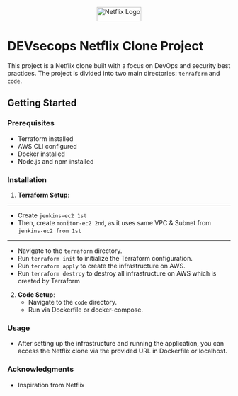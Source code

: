 <div align="center">
  <br>
  <a href="http://netflix-clone-with-tmdb-using-react-mui.vercel.app/">
    <img src="https://upload.wikimedia.org/wikipedia/commons/0/08/Netflix_2015_logo.svg" alt="Netflix Logo" width="100" height="32">
  </a>
</div>


# DEVsecops Netflix Clone Project

This project is a Netflix clone built with a focus on DevOps and security best practices. The project is divided into two main directories: `terraform` and `code`.

## Getting Started

### Prerequisites

- Terraform installed
- AWS CLI configured
- Docker installed
- Node.js and npm installed

### Installation

1. **Terraform Setup**:
---
- Create `jenkins-ec2 1st`
- Then, create `monitor-ec2 2nd`, as it uses same VPC & Subnet from `jenkins-ec2 from 1st`
---
   - Navigate to the `terraform` directory.
   - Run `terraform init` to initialize the Terraform configuration.
   - Run `terraform apply` to create the infrastructure on AWS.
   - Run `terraform destroy` to destroy all infrastructure on AWS which is created by Terraform

2. **Code Setup**:
   - Navigate to the `code` directory.
   - Run via Dockerfile or docker-compose.

### Usage

- After setting up the infrastructure and running the application, you can access the Netflix clone via the provided URL in Dockerfile or localhost.

### Acknowledgments

- Inspiration from Netflix
